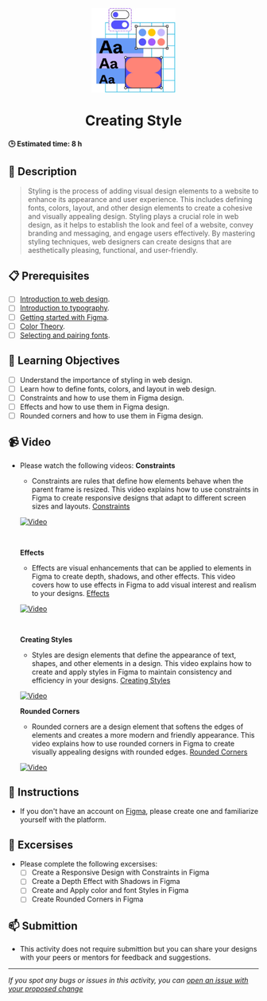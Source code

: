 <div align="center">
    <img src="../images/design_features.webp" alt="Logo" height="170" align="center">
    <h1 align="center">Creating Style</h1>
</div>

#### 🕒 Estimated time: 8 h
## 📝 Description
> Styling is the process of adding visual design elements to a website to enhance its appearance and user experience. This includes defining fonts, colors, layout, and other design elements to create a cohesive and visually appealing design. Styling plays a crucial role in web design, as it helps to establish the look and feel of a website, convey branding and messaging, and engage users effectively. By mastering styling techniques, web designers can create designs that are aesthetically pleasing, functional, and user-friendly.

## 📋 Prerequisites
- [ ] [Introduction to web design](./01_web-design-concepts.md).
- [ ] [Introduction to typography](./02_typography.md).
- [ ] [Getting started with Figma](./03_getting_started_with_Figma.md).
- [ ] [Color Theory](./04_color_theory.md).
- [ ] [Selecting and pairing fonts](./05_fonts_and_colors.md).

## 🎯 Learning Objectives
- [ ] Understand the importance of styling in web design.
- [ ] Learn how to define fonts, colors, and layout in web design.
- [ ] Constraints and how to use them in Figma design.
- [ ] Effects and how to use them in Figma design.
- [ ] Rounded corners and how to use them in Figma design.

## 📹 Video

- Please watch the following videos:
    **Constraints**
    - Constraints are rules that define how elements behave when the parent frame is resized. This video explains how to use constraints in Figma to create responsive designs that adapt to different screen sizes and layouts.
    <a href="https://www.youtube.com/watch?v=LHY9cm_2zwU&list=PLXDU_eVOJTx6zk5MDarIs0asNoZqlRG23&index=4" target="_blank">Constraints</a>

    [![Video](https://img.youtube.com/vi/LHY9cm_2zwU/0.jpg)](https://www.youtube.com/watch?v=LHY9cm_2zwU&list=PLXDU_eVOJTx6zk5MDarIs0asNoZqlRG23&index=4)

    <br>

    **Effects**
    - Effects are visual enhancements that can be applied to elements in Figma to create depth, shadows, and other effects. This video covers how to use effects in Figma to add visual interest and realism to your designs.
    <a href="https://www.youtube.com/watch?v=e1BRH09iwes&list=PLXDU_eVOJTx6zk5MDarIs0asNoZqlRG23&index=6" target="_blank">Effects</a>

    [![Video](https://img.youtube.com/vi/e1BRH09iwes/0.jpg)](https://www.youtube.com/watch?v=e1BRH09iwes&list=PLXDU_eVOJTx6zk5MDarIs0asNoZqlRG23&index=6)

    <br>

    **Creating Styles**
    - Styles are design elements that define the appearance of text, shapes, and other elements in a design. This video explains how to create and apply styles in Figma to maintain consistency and efficiency in your designs.
    <a href="https://www.youtube.com/watch?v=gtQ_A3imzsg&list=PLXDU_eVOJTx6zk5MDarIs0asNoZqlRG23&index=8" target="_blank">Creating Styles</a>

    [![Video](https://img.youtube.com/vi/gtQ_A3imzsg/0.jpg)](https://www.youtube.com/watch?v=gtQ_A3imzsg&list=PLXDU_eVOJTx6zk5MDarIs0asNoZqlRG23&index=8)

    **Rounded Corners**
    - Rounded corners are a design element that softens the edges of elements and creates a more modern and friendly appearance. This video explains how to use rounded corners in Figma to create visually appealing designs with rounded edges.
    <a href="https://www.youtube.com/watch?v=L7dtFGUd-C0&list=PLXDU_eVOJTx6zk5MDarIs0asNoZqlRG23&index=9
    " target="_blank">Rounded Corners</a>

    [![Video](https://img.youtube.com/vi/L7dtFGUd-C0/0.jpg)](https://www.youtube.com/watch?v=L7dtFGUd-C0&list=PLXDU_eVOJTx6zk5MDarIs0asNoZqlRG23&index=9)

## 🔧 Instructions
- If you don't have an account on [Figma](https://www.figma.com), please create one and familiarize yourself with the platform.

## 🚀 Excersises
- Please complete the following excersises:
    - [ ] Create a Responsive Design with Constraints in Figma
    - [ ] Create a Depth Effect with Shadows in Figma
    - [ ] Create and Apply color and font Styles in Figma
    - [ ] Create Rounded Corners in Figma

## 📫 Submittion
- This activity does not require submittion but you can share your designs with your peers or mentors for feedback and suggestions.

------

_If you spot any bugs or issues in this activity, you can [open an issue with your proposed change](https://github.com/Kick-StartDev/web-development-basic-curriculum/issues/new)_